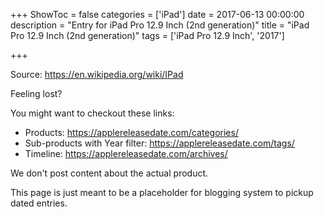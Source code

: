 +++
ShowToc = false
categories = ['iPad']
date = 2017-06-13 00:00:00
description = "Entry for iPad Pro 12.9 Inch (2nd generation)"
title = "iPad Pro 12.9 Inch (2nd generation)"
tags = ['iPad Pro 12.9 Inch', '2017']

+++

Source: https://en.wikipedia.org/wiki/IPad

Feeling lost?

You might want to checkout these links:
- Products: https://applereleasedate.com/categories/
- Sub-products with Year filter: https://applereleasedate.com/tags/
- Timeline: https://applereleasedate.com/archives/

We don't post content about the actual product. 



This page is just meant to be a placeholder for blogging system to pickup dated entries. 



